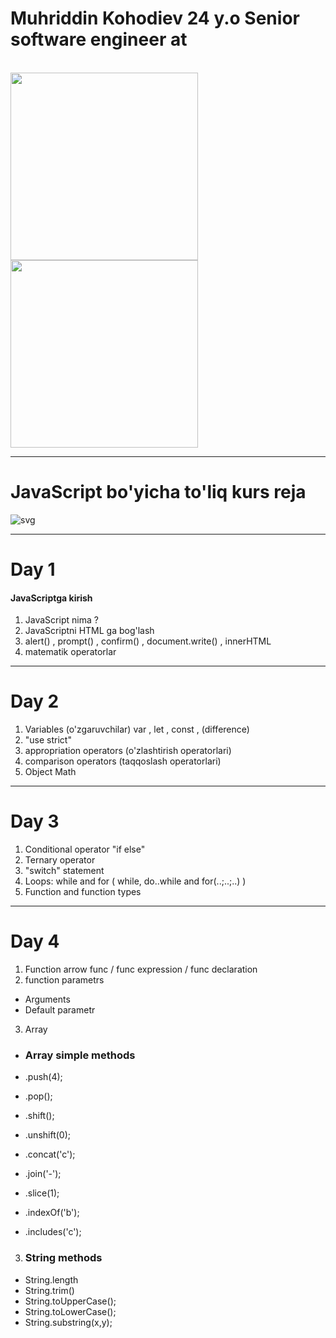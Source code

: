 #  Muhriddin Kohodiev 24 y.o Senior software engineer at 
<br>
<img src="https://najotedu.t8s.ru/Files/najotedu.t8s.ru/Photos/serwyrsu.ovh.png"  width="300"> 
<img src="https://upload.wikimedia.org/wikipedia/commons/thumb/0/0b/Olcha.uz_-_logo.svg/2560px-Olcha.uz_-_logo.svg.png" width="300">
<hr>

# JavaScript bo'yicha to'liq kurs reja

<img src='https://camo.githubusercontent.com/bdd38b0c65d47c7cba62b60617adffedb3a48d1ac6e77501b990fffb1e52815c/68747470733a2f2f6d69726f2e6d656469756d2e636f6d2f6d61782f333230302f312a4f463078454d6b5742762d36397a766d4e73365244512e676966' alt='svg'>

<hr>

# Day 1
#### JavaScriptga kirish
1. JavaScript nima ? 
2. JavaScriptni HTML ga bog'lash
3. alert() , prompt() , confirm() , document.write() , innerHTML 
4. matematik operatorlar 
<hr>

# Day 2
1. Variables (o'zgaruvchilar) var , let , const , (difference)
2. "use strict"
3. appropriation operators (o'zlashtirish operatorlari)
4. comparison operators (taqqoslash operatorlari)
5. Object Math 

<hr>

# Day 3

1. Conditional operator "if else"
2. Ternary operator 
3. "switch" statement
4. Loops: while and for ( while, do..while and for(..;..;..) )
5. Function and function types

<hr>

# Day 4

1. Function  arrow func / func expression / func declaration
2. function parametrs
- Arguments
- Default parametr
3. Array
- ### Array simple methods


- .push(4); 
- .pop();
- .shift();
- .unshift(0); 
- .concat('c');
- .join('-'); 
- .slice(1); 
- .indexOf('b'); 
- .includes('c'); 

3. ### String methods

- String.length
- String.trim()
- String.toUpperCase();
- String.toLowerCase();
- String.substring(x,y);














